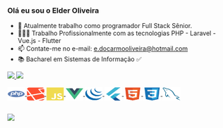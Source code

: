### Olá eu sou o Elder Oliveira

- 🔭 Atualmente trabalho como programador Full Stack Sênior.
- 👨🏽‍💻 Trabalho Profissionalmente com as tecnologias PHP - Laravel - Vue.js - Flutter
- 📫 Contate-me no e-mail: e.docarmooliveira@hotmail.com
- 📚 Bacharel em Sistemas de Informação ✅

<div>
  <a href="https://github.com/DeveloperElderOliveira">
  <img height="180em" src="https://github-readme-stats.vercel.app/api?username=DeveloperElderOliveira&show_icons=true&theme=dark&include_all_commits=true&count_private=true"/>
  <img height="180em" src="https://github-readme-stats.vercel.app/api/top-langs/?username=DeveloperElderOliveira&layout=compact&langs_count=7&theme=dark"/>
</div>
  <!-- in your header -->
<link rel="stylesheet" href="https://cdn.jsdelivr.net/gh/devicons/devicon@v2.13.0/devicon.min.css">

<!-- in your body -->
  <div style="display: inline_block"><br>
    <i class="devicon-php-plain colored"></i>
    <img align="center" alt="Elder-PHP" height="30" width="40" src="https://raw.githubusercontent.com/devicons/devicon/master/icons/php/php-plain.svg">
    <img align="center" alt="Elder-Laravel" height="30" width="40" src="https://raw.githubusercontent.com/devicons/devicon/master/icons/laravel/laravel-plain.svg">
    <img align="center" alt="Elder-Js" height="30" width="40" src="https://raw.githubusercontent.com/devicons/devicon/master/icons/javascript/javascript-plain.svg">
    <img align="center" alt="Elder-Vue" height="30" width="40" src="https://raw.githubusercontent.com/devicons/devicon/master/icons/vuejs/vuejs-original.svg">
   <img align="center"  alt="Elder-Jquery" height="30" width="40" src="https://raw.githubusercontent.com/devicons/devicon/master/icons/jquery/jquery-original.svg">
    <img align="center" alt="Elder-Mysql" height="30" width="40" src="https://raw.githubusercontent.com/devicons/devicon/master/icons/flutter/flutter-original.svg">
    <img align="center" alt="Elder-HTML" height="30" width="40" src="https://raw.githubusercontent.com/devicons/devicon/master/icons/html5/html5-original.svg">
    <img align="center" alt="Elder-CSS" height="30" width="40" src="https://raw.githubusercontent.com/devicons/devicon/master/icons/css3/css3-original.svg">
    <img align="center" alt="Elder-Mysql" height="30" width="40" src="https://raw.githubusercontent.com/devicons/devicon/master/icons/mysql/mysql-plain.svg">
</div>

  ##
  
  <div>
    <a href="https://www.linkedin.com/in/elder-do-carmo-280a16154/" target="_blank"><img src="https://img.shields.io/badge/-LinkedIn-%230077B5?style=for-the-badge&logo=linkedin&logoColor=white" target="_blank"></a>
  </div>
